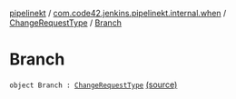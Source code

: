 [pipelinekt](../../index.md) / [com.code42.jenkins.pipelinekt.internal.when](../index.md) / [ChangeRequestType](index.md) / [Branch](./-branch.md)

# Branch

`object Branch : `[`ChangeRequestType`](index.md) [(source)](https://github.com/code42/pipelinekt/tree/master/internal/src/main/kotlin/com/code42/jenkins/pipelinekt/internal/when/ChangeRequestType.kt#L6)